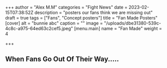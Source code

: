 +++
author = "Alex M.M"
categories = "Fight News"
date = 2023-02-15T07:38:52Z
description = "posters our fans think we are missing out"
draft = true
tags = ["Fans", "Concept posters"]
title = "Fan Made Posters"
[cover]
alt = "bunnie abc"
caption = ""
image = "/uploads/dbe31380-539c-4c8c-a975-64ed63c2cef5.jpeg"
[menu.main]
name = "Fan Made"
weight = 4

+++
## When Fans Go Out Of Their Way.....